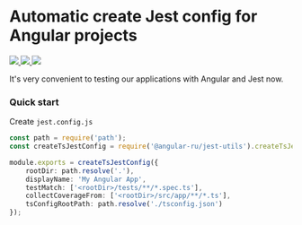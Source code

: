 # Automatic create Jest config for Angular projects

<p>
  <a href="https://travis-ci.org/angular-ru/eslint-config">
    <img src="https://api.travis-ci.org/Angular-RU/angular-eslint-config.svg?branch=master" />
  </a>
  <a href="https://badge.fury.io/js/%40angular-ru%2Feslint-config">
    <img src="https://badge.fury.io/js/%40angular-ru%2Feslint-config.svg" />
  </a>
  <a href="https://npm-stat.com/charts.html?package=%40angular-ru%2Feslint-config&from=2019-09-01">
    <img src="https://img.shields.io/npm/dt/@angular-ru/eslint-config.svg" />
  </a>
</p>

It's very convenient to testing our applications with Angular and Jest now.

### Quick start

Create `jest.config.js`

```ts
const path = require('path');
const createTsJestConfig = require('@angular-ru/jest-utils').createTsJestConfig;

module.exports = createTsJestConfig({
    rootDir: path.resolve('.'),
    displayName: 'My Angular App',
    testMatch: ['<rootDir>/tests/**/*.spec.ts'],
    collectCoverageFrom: ['<rootDir>/src/app/**/*.ts'],
    tsConfigRootPath: path.resolve('./tsconfig.json')
});
```

